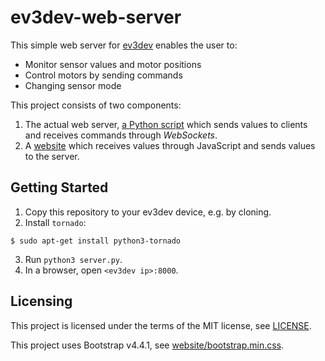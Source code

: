 ev3dev-web-server
=================

This simple web server for [ev3dev](https://github.com/ev3dev/ev3dev) enables the user to:

* Monitor sensor values and motor positions
* Control motors by sending commands
* Changing sensor mode

This project consists of two components:

1. The actual web server, [a Python script](server.py) which sends values to clients and receives commands through *WebSockets*.
2. A [website](website/) which receives values through JavaScript and sends values to the server.


Getting Started
---------------

1. Copy this repository to your ev3dev device, e.g. by cloning.
2. Install `tornado`: 
```
$ sudo apt-get install python3-tornado
```
3. Run `python3 server.py`.
4. In a browser, open `<ev3dev ip>:8000`.


Licensing
-------

This project is licensed under the terms of the MIT license, see [LICENSE](LICENSE).

This project uses Bootstrap v4.4.1, see [website/bootstrap.min.css](website/bootstrap.min.css).
